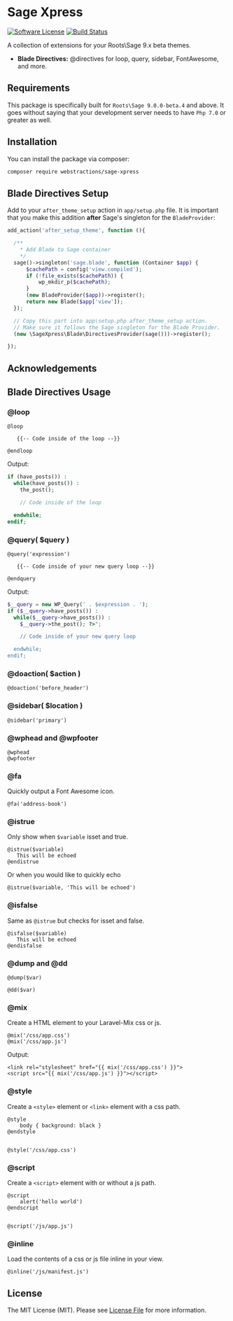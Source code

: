 # Sage Xpress

[![Software License](https://img.shields.io/badge/license-MIT-brightgreen.svg?style=flat-square)](LICENSE.md)
[![Build Status](https://img.shields.io/travis/appstract/laravel-blade-directives/master.svg?style=flat-square)](https://travis-ci.org/webstractions/sage955)

A collection of extensions for your Roots\Sage 9.x beta themes.

- **Blade Directives:** @directives for loop, query, sidebar, FontAwesome, and more.

## Requirements
This package is specifically built for `Roots\Sage 9.0.0-beta.4` and above. It goes without saying that your development server needs to have `Php 7.0` or greater as well.

## Installation

You can install the package via composer:

```bash
composer require webstractions/sage-xpress
```
## Blade Directives Setup

Add to your `after_theme_setup` action in `app/setup.php` file. It is important that you make this addition **after** Sage's singleton for the `BladeProvider`:

```php
add_action('after_setup_theme', function (){

  /**
    * Add Blade to Sage container
    */
  sage()->singleton('sage.blade', function (Container $app) {
      $cachePath = config('view.compiled');
      if (!file_exists($cachePath)) {
          wp_mkdir_p($cachePath);
      }
      (new BladeProvider($app))->register();
      return new Blade($app['view']);
  });

  // Copy this part into app\setup.php after_theme_setup action.
  // Make sure it follows the Sage singleton for the Blade Provider.
  (new \SageXpress\Blade\DirectivesProvider(sage()))->register();

});
```

## Acknowledgements


## Blade Directives Usage

### @loop

```blade
@loop

   {{-- Code inside of the loop --}}

@endloop
```
Output:

```php
if (have_posts()) :
  while(have_posts()) :
    the_post();

    // Code inside of the loop

  endwhile;
endif;
```

### @query( $query )

```blade
@query('expression')

   {{-- Code inside of your new query loop --}}

@endquery
```

Output:
```php
$__query = new WP_Query(' . $expression . ');
if ($__query->have_posts()) :
  while($__query->have_posts()) :
    $__query->the_post(); ?>";

    // Code inside of your new query loop

  endwhile;
endif;
```

### @doaction( $action )

```blade
@doaction('before_header')
```

### @sidebar( $location )

```blade
@sidebar('primary')
```

### @wphead and @wpfooter

```blade
@wphead
@wpfooter
```

### @fa

Quickly output a Font Awesome icon.

```blade
@fa('address-book')
```


### @istrue

Only show when ```$variable``` isset and true.

```blade
@istrue($variable)
   This will be echoed
@endistrue
```

Or when you would like to quickly echo

```blade
@istrue($variable, 'This will be echoed')
```

### @isfalse

Same as ```@istrue``` but checks for isset and false.

```blade
@isfalse($variable)
   This will be echoed
@endisfalse
```

### @dump and @dd

```blade
@dump($var)

@dd($var)
```

### @mix

Create a HTML element to your Laravel-Mix css or js.
```blade
@mix('/css/app.css')
@mix('/css/app.js')
```
Output:

```blade
<link rel="stylesheet" href="{{ mix('/css/app.css') }}">
<script src="{{ mix('/css/app.js') }}"></script>
```

### @style

Create a ```<style>``` element or ```<link>``` element with a css path.

```blade
@style
    body { background: black }
@endstyle


@style('/css/app.css')
```

### @script

Create a ```<script>``` element with or without a js path.

```blade
@script
    alert('hello world')
@endscript


@script('/js/app.js')
```

### @inline

Load the contents of a css or js file inline in your view.

```blade
@inline('/js/manifest.js')
```

## License

The MIT License (MIT). Please see [License File](LICENSE.md) for more information.
